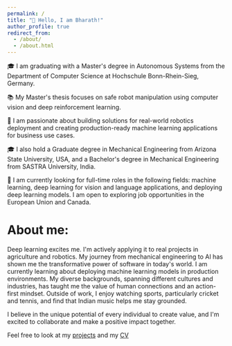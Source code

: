 ```yaml
---
permalink: /
title: "👋 Hello, I am Bharath!"
author_profile: true
redirect_from: 
  - /about/
  - /about.html
---
```

🎓 I am graduating with a Master's degree in Autonomous Systems from the Department of Computer Science at Hochschule Bonn-Rhein-Sieg, Germany.

📚 My Master's thesis focuses on safe robot manipulation using computer vision and deep reinforcement learning.

🤖 I am passionate about building solutions for real-world robotics deployment and creating production-ready machine learning applications for business use cases.

🎓 I also hold a Graduate degree in Mechanical Engineering from Arizona State University, USA, and a Bachelor's degree in Mechanical Engineering from SASTRA University, India.

💼 I am currently looking for full-time roles in the following fields: machine learning, deep learning for vision and language applications, and deploying deep learning models. I am open to exploring job opportunities in the European Union and Canada.

About me:
=========

Deep learning excites me. I'm actively applying it to real projects in agriculture and robotics. My journey from mechanical engineering to AI has shown me the transformative power of software in today's world. I am currently learning about deploying machine learning models in production environments. My diverse backgrounds, spanning different cultures and industries, has taught me the value of human connections and an action-first mindset. Outside of work, I enjoy watching sports, particularly cricket and tennis, and find that Indian music helps me stay grounded.

I believe in the unique potential of every individual to create value, and I'm excited to collaborate and make a positive impact together.

Feel free to look at my  [projects](https://bharathsanthanam94.github.io//portfolio/) and my [CV ](https://bharathsanthanam94.github.io//cv)
